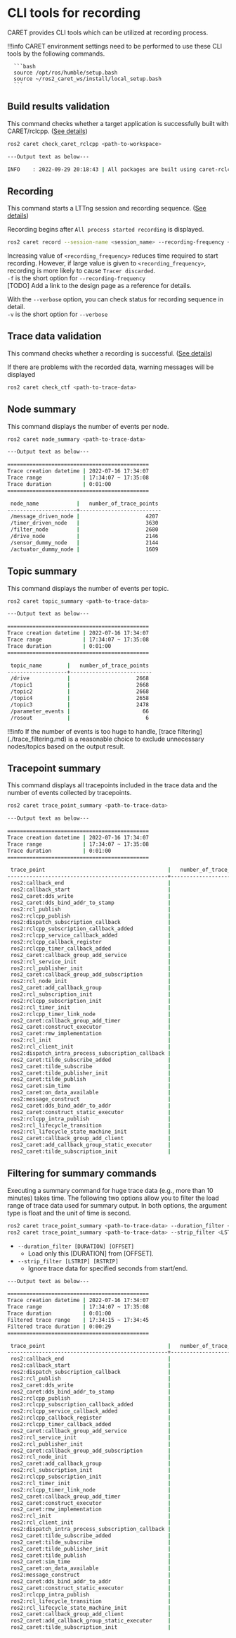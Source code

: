 # CLI tools for recording

CARET provides CLI tools which can be utilized at recording process.

<prettier-ignore-start>
!!!info
      CARET environment settings need to be performed to use these CLI tools by the following commands.

      ```bash
      source /opt/ros/humble/setup.bash
      source ~/ros2_caret_ws/install/local_setup.bash
      ```

<prettier-ignore-end>

## Build results validation

This command checks whether a target application is successfully built with CARET/rclcpp. ([See details](./build_check.md#check-whether-caretrclcpp-is-applied-to-each-package))

```bash
ros2 caret check_caret_rclcpp <path-to-workspace>
```

```bash
---Output text as below---

INFO    : 2022-09-29 20:18:43 | All packages are built using caret-rclcpp.
```

## Recording

This command starts a LTTng session and recording sequence. ([See details](./recording.md))

Recording begins after `All process started recording` is displayed.

```bash
ros2 caret record --session-name <session_name> --recording-frequency <recording_frequency> --verbose
```

<!-- Please refer to [name of page](path) for detail of `<recording_frequency>`. -->

Increasing value of `<recording_frequency>` reduces time required to start recording.
However, if large value is given to `<recording_frequency>`, recording is more likely to cause `Tracer discarded`.  
`-f` is the short option for `--recording-frequency`  
[TODO] Add a link to the design page as a reference for details.

With the `--verbose` option, you can check status for recording sequence in detail.  
`-v` is the short option for `--verbose`

## Trace data validation

This command checks whether a recording is successful. ([See details](./validating.md#validating-trace-data))

If there are problems with the recorded data, warning messages will be displayed

```bash
ros2 caret check_ctf <path-to-trace-data>
```

## Node summary

This command displays the number of events per node.

```bash
ros2 caret node_summary <path-to-trace-data>
```

```bash
---Output text as below---

=============================================
Trace creation datetime | 2022-07-16 17:34:07
Trace range             | 17:34:07 ~ 17:35:08
Trace duration          | 0:01:00
=============================================

 node_name            |   number_of_trace_points
----------------------+--------------------------
 /message_driven_node |                     4207
 /timer_driven_node   |                     3630
 /filter_node         |                     2680
 /drive_node          |                     2146
 /sensor_dummy_node   |                     2144
 /actuator_dummy_node |                     1609
```

## Topic summary

This command displays the number of events per topic.

```bash
ros2 caret topic_summary <path-to-trace-data>
```

```bash
---Output text as below---

=============================================
Trace creation datetime | 2022-07-16 17:34:07
Trace range             | 17:34:07 ~ 17:35:08
Trace duration          | 0:01:00
=============================================

 topic_name        |   number_of_trace_points
-------------------+--------------------------
 /drive            |                     2668
 /topic1           |                     2668
 /topic2           |                     2668
 /topic4           |                     2658
 /topic3           |                     2478
 /parameter_events |                       66
 /rosout           |                        6
```

<prettier-ignore-start>
!!!info
      If the number of events is too huge to handle, [trace filtering](./trace_filtering.md) is a reasonable choice to exclude unnecessary nodes/topics based on the output result.
<prettier-ignore-end>

## Tracepoint summary

This command displays all tracepoints included in the trace data and the number of events collected by tracepoints.

```bash
ros2 caret trace_point_summary <path-to-trace-data>
```

```bash
---Output text as below---

=============================================
Trace creation datetime | 2022-07-16 17:34:07
Trace range             | 17:34:07 ~ 17:35:08
Trace duration          | 0:01:00
=============================================

 trace_point                                       |   number_of_trace_points
---------------------------------------------------+--------------------------
 ros2:callback_end                                 |                     4216
 ros2:callback_start                               |                     4216
 ros2_caret:dds_write                              |                     2790
 ros2_caret:dds_bind_addr_to_stamp                 |                     2790
 ros2:rcl_publish                                  |                     2650
 ros2:rclcpp_publish                               |                     2650
 ros2:dispatch_subscription_callback               |                     2620
 ros2:rclcpp_subscription_callback_added           |                       44
 ros2:rclcpp_service_callback_added                |                       44
 ros2:rclcpp_callback_register                     |                       44
 ros2:rclcpp_timer_callback_added                  |                       44
 ros2_caret:callback_group_add_service             |                       36
 ros2:rcl_service_init                             |                       36
 ros2:rcl_publisher_init                           |                       17
 ros2_caret:callback_group_add_subscription        |                       11
 ros2:rcl_node_init                                |                        6
 ros2_caret:add_callback_group                     |                        6
 ros2:rcl_subscription_init                        |                        5
 ros2:rclcpp_subscription_init                     |                        5
 ros2:rcl_timer_init                               |                        3
 ros2:rclcpp_timer_link_node                       |                        3
 ros2_caret:callback_group_add_timer               |                        3
 ros2_caret:construct_executor                     |                        1
 ros2_caret:rmw_implementation                     |                        1
 ros2:rcl_init                                     |                        1
 ros2:rcl_client_init                              |                        0
 ros2:dispatch_intra_process_subscription_callback |                        0
 ros2_caret:tilde_subscribe_added                  |                        0
 ros2_caret:tilde_subscribe                        |                        0
 ros2_caret:tilde_publisher_init                   |                        0
 ros2_caret:tilde_publish                          |                        0
 ros2_caret:sim_time                               |                        0
 ros2_caret:on_data_available                      |                        0
 ros2:message_construct                            |                        0
 ros2_caret:dds_bind_addr_to_addr                  |                        0
 ros2_caret:construct_static_executor              |                        0
 ros2:rclcpp_intra_publish                         |                        0
 ros2:rcl_lifecycle_transition                     |                        0
 ros2:rcl_lifecycle_state_machine_init             |                        0
 ros2_caret:callback_group_add_client              |                        0
 ros2_caret:add_callback_group_static_executor     |                        0
 ros2_caret:tilde_subscription_init                |                        0
```

## Filtering for summary commands

Executing a summary command for huge trace data (e.g., more than 10 minutes) takes time.
The following two options allow you to filter the load range of trace data used for summary output.
In both options, the argument type is float and the unit of time is second.

```bash
ros2 caret trace_point_summary <path-to-trace-data> --duration_filter <DURATION> <OFFSET>
ros2 caret trace_point_summary <path-to-trace-data> --strip_filter <LSTRIP> <RSTRIP>
```

- `--duration_filter [DURATION] [OFFSET]`
  - Load only this [DURATION] from [OFFSET].
- `--strip_filter [LSTRIP] [RSTRIP]`
  - Ignore trace data for specified seconds from start/end.

```bash
---Output text as below---

=============================================
Trace creation datetime | 2022-07-16 17:34:07
Trace range             | 17:34:07 ~ 17:35:08
Trace duration          | 0:01:00
Filtered trace range    | 17:34:15 ~ 17:34:45
Filtered trace duration | 0:00:29
=============================================

 trace_point                                       |   number_of_trace_points
---------------------------------------------------+--------------------------
 ros2:callback_end                                 |                     2385
 ros2:callback_start                               |                     2385
 ros2:dispatch_subscription_callback               |                     1485
 ros2:rcl_publish                                  |                     1484
 ros2_caret:dds_write                              |                     1484
 ros2_caret:dds_bind_addr_to_stamp                 |                     1484
 ros2:rclcpp_publish                               |                     1484
 ros2:rclcpp_subscription_callback_added           |                       44
 ros2:rclcpp_service_callback_added                |                       44
 ros2:rclcpp_callback_register                     |                       44
 ros2:rclcpp_timer_callback_added                  |                       44
 ros2_caret:callback_group_add_service             |                       36
 ros2:rcl_service_init                             |                       36
 ros2:rcl_publisher_init                           |                       17
 ros2_caret:callback_group_add_subscription        |                       11
 ros2:rcl_node_init                                |                        6
 ros2_caret:add_callback_group                     |                        6
 ros2:rcl_subscription_init                        |                        5
 ros2:rclcpp_subscription_init                     |                        5
 ros2:rcl_timer_init                               |                        3
 ros2:rclcpp_timer_link_node                       |                        3
 ros2_caret:callback_group_add_timer               |                        3
 ros2_caret:construct_executor                     |                        1
 ros2_caret:rmw_implementation                     |                        1
 ros2:rcl_init                                     |                        1
 ros2:rcl_client_init                              |                        0
 ros2:dispatch_intra_process_subscription_callback |                        0
 ros2_caret:tilde_subscribe_added                  |                        0
 ros2_caret:tilde_subscribe                        |                        0
 ros2_caret:tilde_publisher_init                   |                        0
 ros2_caret:tilde_publish                          |                        0
 ros2_caret:sim_time                               |                        0
 ros2_caret:on_data_available                      |                        0
 ros2:message_construct                            |                        0
 ros2_caret:dds_bind_addr_to_addr                  |                        0
 ros2_caret:construct_static_executor              |                        0
 ros2:rclcpp_intra_publish                         |                        0
 ros2:rcl_lifecycle_transition                     |                        0
 ros2:rcl_lifecycle_state_machine_init             |                        0
 ros2_caret:callback_group_add_client              |                        0
 ros2_caret:add_callback_group_static_executor     |                        0
 ros2_caret:tilde_subscription_init                |                        0
```
